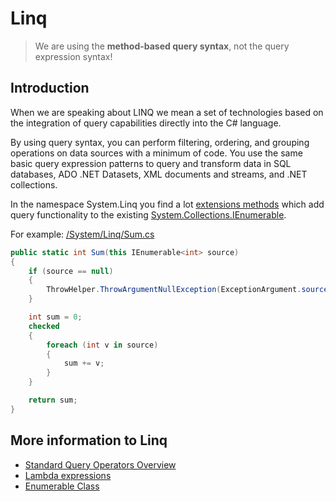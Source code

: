 # Linq

> We are using the **method-based query syntax**, not the query expression syntax!

## Introduction

When we are speaking about LINQ we mean a set of technologies based on the integration of query capabilities directly into the C# language.

By using query syntax, you can perform filtering, ordering, and grouping operations on data sources with a minimum of code. You use the same basic query expression patterns to query and transform data in SQL databases, ADO .NET Datasets, XML documents and streams, and .NET collections.

In the namespace System.Linq you find a lot [extensions methods](https://docs.microsoft.com/en-us/dotnet/csharp/programming-guide/classes-and-structs/extension-methods) which add query functionality to the existing [System.Collections.IEnumerable](https://docs.microsoft.com/en-us/dotnet/api/system.collections.ienumerable).

For example: [/System/Linq/Sum.cs](https://github.com/dotnet/runtime/blob/71d2911c64058434a5db6b324c7efead93dfde4c/src/libraries/System.Linq/src/System/Linq/Sum.cs#L11)

```csharp
public static int Sum(this IEnumerable<int> source)
{
    if (source == null)
    {
        ThrowHelper.ThrowArgumentNullException(ExceptionArgument.source);
    }

    int sum = 0;
    checked
    {
        foreach (int v in source)
        {
            sum += v;
        }
    }

    return sum;
}
```




## More information to Linq

- [Standard Query Operators Overview](https://docs.microsoft.com/en-us/dotnet/csharp/programming-guide/concepts/linq/standard-query-operators-overview)
- [Lambda expressions](https://docs.microsoft.com/en-us/dotnet/csharp/programming-guide/statements-expressions-operators/lambda-expressions)
- [Enumerable Class](https://docs.microsoft.com/en-us/dotnet/api/system.linq.enumerable?view=netcore-3.1)

